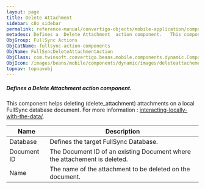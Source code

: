 ```yaml
---
layout: page
title: Delete Attachment
sidebar: c8o_sidebar
permalink: reference-manual/convertigo-objects/mobile-application/components/fullsync-action-components/delete-attachment/
metadesc: Defines a  Delete Attachment  action component.   This component helps deleting (delete_attachment) attachments on a local FullSync database document.
ObjGroup: FullSync Actions
ObjCatName: fullsync-action-components
ObjName: FullSyncDeleteAttachmentAction
ObjClass: com.twinsoft.convertigo.beans.mobile.components.dynamic.ComponentManager$1
ObjIcon: /images/beans/mobile/components/dynamic/images/deleteattachementaction_color_32x32.png
topnav: topnavobj
---
```

##### Defines a <i>Delete Attachment</i> action component. 
 This component helps deleting (delete_attachment) attachments on a local FullSync database document.
 For more information : <a target='_blank' href='https://www.convertigo.com/document/latest/reference-manual/convertigo-full-sync-architecture/interacting-locally-with-the-data/'>interacting-locally-with-the-data/</a>.

Name | Description 
--- | ---
Database | Defines the target FullSync Database.
Document ID | The Document ID of an existing Document where the attachement is deleted.
Name | The name of the attachment to be deleted on the document.

